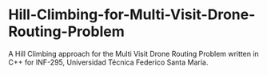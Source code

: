 # Hill-Climbing-for-Multi-Visit-Drone-Routing-Problem
A Hill Climbing approach for the Multi Visit Drone Routing Problem written in C++ for INF-295, Universidad Técnica Federico Santa María. 

